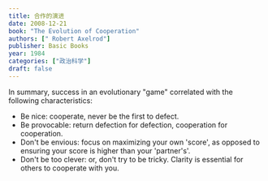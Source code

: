 ```yaml
---
title: 合作的演进
date: 2008-12-21
book: "The Evolution of Cooperation"
authors: ["	Robert Axelrod"]
publisher: Basic Books
year: 1984
categories: ["政治科学"]
draft: false
---
```


In summary, success in an evolutionary "game" correlated with the following characteristics:

- Be nice: cooperate, never be the first to defect.
- Be provocable: return defection for defection, cooperation for cooperation.
- Don't be envious: focus on maximizing your own 'score', as opposed to ensuring your score is higher than your 'partner's'.
- Don't be too clever: or, don't try to be tricky. Clarity is essential for others to cooperate with you.
